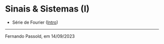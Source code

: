<!--title: Sinais & Sistemas -->

# Sinais & Sistemas (I)

* Série de Fourier ([Intro](4_fourier/4_serie_fourier.html))



----

Fernando Passold, em 14/09/2023
